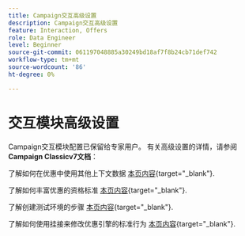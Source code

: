```yaml
---
title: Campaign交互高级设置
description: Campaign交互高级设置
feature: Interaction, Offers
role: Data Engineer
level: Beginner
source-git-commit: 061197048885a30249bd18af7f8b24cb71def742
workflow-type: tm+mt
source-wordcount: '86'
ht-degree: 0%

---
```


# 交互模块高级设置

Campaign交互模块配置已保留给专家用户。 有关高级设置的详情，请参阅 **Campaign Classicv7文档**：

了解如何在优惠中使用其他上下文数据 [本页内容](https://experienceleague.adobe.com/docs/campaign-classic/using/managing-offers/advanced-parameters/additional-data.html){target="_blank"}.

了解如何丰富优惠的资格标准 [本页内容](https://experienceleague.adobe.com/docs/campaign-classic/using/managing-offers/advanced-parameters/extension-example.html){target="_blank"}.

了解创建测试环境的步骤  [本页内容](https://experienceleague.adobe.com/docs/campaign-classic/using/managing-offers/advanced-parameters/creating-a-test-environment.html){target="_blank"}.

了解如何使用挂接来修改优惠引擎的标准行为 [本页内容](https://experienceleague.adobe.com/docs/campaign-classic/using/managing-offers/advanced-parameters/hooks.html){target="_blank"}.

